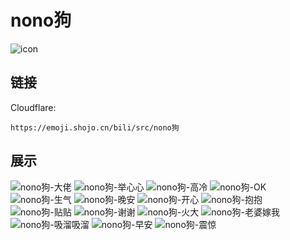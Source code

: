 # nono狗
![icon](https://emoji.shojo.cn/bili/src/nono狗/icon.png)
## 链接
Cloudflare:
```
https://emoji.shojo.cn/bili/src/nono狗
```
## 展示
![nono狗-大佬](https://emoji.shojo.cn/bili/src/nono狗/nono狗-大佬.png)
![nono狗-举心心](https://emoji.shojo.cn/bili/src/nono狗/nono狗-举心心.png)
![nono狗-高冷](https://emoji.shojo.cn/bili/src/nono狗/nono狗-高冷.png)
![nono狗-OK](https://emoji.shojo.cn/bili/src/nono狗/nono狗-OK.png)
![nono狗-生气](https://emoji.shojo.cn/bili/src/nono狗/nono狗-生气.png)
![nono狗-晚安](https://emoji.shojo.cn/bili/src/nono狗/nono狗-晚安.png)
![nono狗-开心](https://emoji.shojo.cn/bili/src/nono狗/nono狗-开心.png)
![nono狗-抱抱](https://emoji.shojo.cn/bili/src/nono狗/nono狗-抱抱.png)
![nono狗-贴贴](https://emoji.shojo.cn/bili/src/nono狗/nono狗-贴贴.png)
![nono狗-谢谢](https://emoji.shojo.cn/bili/src/nono狗/nono狗-谢谢.png)
![nono狗-火大](https://emoji.shojo.cn/bili/src/nono狗/nono狗-火大.png)
![nono狗-老婆嫁我](https://emoji.shojo.cn/bili/src/nono狗/nono狗-老婆嫁我.png)
![nono狗-吸溜吸溜](https://emoji.shojo.cn/bili/src/nono狗/nono狗-吸溜吸溜.png)
![nono狗-早安](https://emoji.shojo.cn/bili/src/nono狗/nono狗-早安.png)
![nono狗-震惊](https://emoji.shojo.cn/bili/src/nono狗/nono狗-震惊.png)
